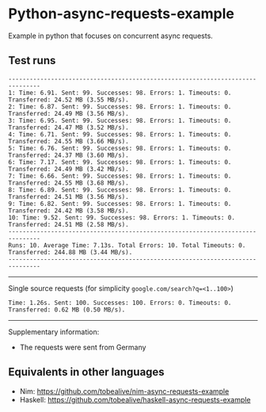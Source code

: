 # Python-async-requests-example

Example in python that focuses on concurrent async requests.

## Test runs

```
-------------------------------------------------------------------------------
1: Time: 6.91. Sent: 99. Successes: 98. Errors: 1. Timeouts: 0. Transferred: 24.52 MB (3.55 MB/s).
2: Time: 6.87. Sent: 99. Successes: 98. Errors: 1. Timeouts: 0. Transferred: 24.49 MB (3.56 MB/s).
3: Time: 6.95. Sent: 99. Successes: 98. Errors: 1. Timeouts: 0. Transferred: 24.47 MB (3.52 MB/s).
4: Time: 6.71. Sent: 99. Successes: 98. Errors: 1. Timeouts: 0. Transferred: 24.55 MB (3.66 MB/s).
5: Time: 6.76. Sent: 99. Successes: 98. Errors: 1. Timeouts: 0. Transferred: 24.37 MB (3.60 MB/s).
6: Time: 7.17. Sent: 99. Successes: 98. Errors: 1. Timeouts: 0. Transferred: 24.49 MB (3.42 MB/s).
7: Time: 6.66. Sent: 99. Successes: 98. Errors: 1. Timeouts: 0. Transferred: 24.55 MB (3.68 MB/s).
8: Time: 6.89. Sent: 99. Successes: 98. Errors: 1. Timeouts: 0. Transferred: 24.51 MB (3.56 MB/s).
9: Time: 6.82. Sent: 99. Successes: 98. Errors: 1. Timeouts: 0. Transferred: 24.42 MB (3.58 MB/s).
10: Time: 9.52. Sent: 99. Successes: 98. Errors: 1. Timeouts: 0. Transferred: 24.51 MB (2.58 MB/s).
-------------------------------------------------------------------------------
Runs: 10. Average Time: 7.13s. Total Errors: 10. Total Timeouts: 0. Transferred: 244.88 MB (3.44 MB/s).
-------------------------------------------------------------------------------
```

---

Single source requests (for simplicity `google.com/search?q=<1..100>`)

```
Time: 1.26s. Sent: 100. Successes: 100. Errors: 0. Timeouts: 0. Transferred: 0.62 MB (0.50 MB/s).
```

---

Supplementary information:

- The requests were sent from Germany

## Equivalents in other languages

- Nim: https://github.com/tobealive/nim-async-requests-example
- Haskell: https://github.com/tobealive/haskell-async-requests-example
